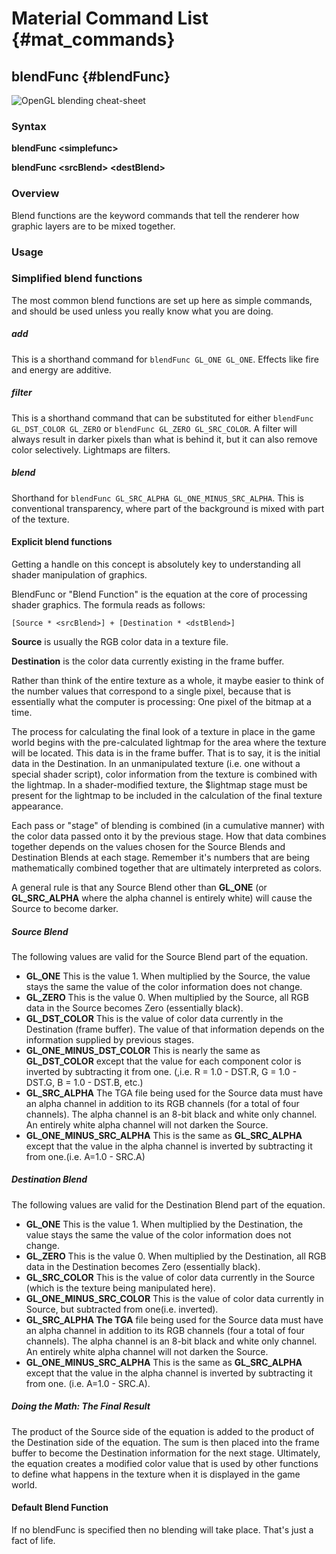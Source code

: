 # Material Command List {#mat_commands}

## blendFunc {#blendFunc}

![OpenGL blending cheat-sheet](gl_blendmodes.jpg "from zanir.wz.cz/?p=60")

### Syntax

**blendFunc \<simplefunc\>**

**blendFunc \<srcBlend\> \<destBlend\>**

### Overview

Blend functions are the keyword commands that tell the renderer how
graphic layers are to be mixed together.

### Usage

### Simplified blend functions

The most common blend functions are set up here as simple commands, and
should be used unless you really know what you are doing.

##### add

This is a shorthand command for `blendFunc GL_ONE GL_ONE`. Effects like
fire and energy are additive.

##### filter

This is a shorthand command that can be substituted for either
`blendFunc GL_DST_COLOR GL_ZERO` or `blendFunc GL_ZERO GL_SRC_COLOR`. A
filter will always result in darker pixels than what is behind it, but
it can also remove color selectively. Lightmaps are filters.

##### blend

Shorthand for `blendFunc GL_SRC_ALPHA GL_ONE_MINUS_SRC_ALPHA`. This is
conventional transparency, where part of the background is mixed with
part of the texture.

#### Explicit blend functions

Getting a handle on this concept is absolutely key to understanding all
shader manipulation of graphics.

BlendFunc or "Blend Function" is the equation at the core of processing
shader graphics. The formula reads as follows:

`[Source * <srcBlend>] + [Destination * <dstBlend>]`

**Source** is usually the RGB color data in a texture file.

**Destination** is the color data currently existing in the frame
buffer.

Rather than think of the entire texture as a whole, it maybe easier to
think of the number values that correspond to a single pixel, because
that is essentially what the computer is processing: One pixel of the
bitmap at a time.

The process for calculating the final look of a texture in place in the
game world begins with the pre-calculated lightmap for the area where
the texture will be located. This data is in the frame buffer. That is
to say, it is the initial data in the Destination. In an unmanipulated
texture (i.e. one without a special shader script), color information
from the texture is combined with the lightmap. In a shader-modified
texture, the $lightmap stage must be present for the lightmap to be
included in the calculation of the final texture appearance.

Each pass or "stage" of blending is combined (in a cumulative manner)
with the color data passed onto it by the previous stage. How that data
combines together depends on the values chosen for the Source Blends and
Destination Blends at each stage. Remember it's numbers that are being
mathematically combined together that are ultimately interpreted as
colors.

A general rule is that any Source Blend other than **GL_ONE** (or
**GL_SRC_ALPHA** where the alpha channel is entirely white) will cause
the Source to become darker.

##### Source Blend <srcBlend>

The following values are valid for the Source Blend part of the
equation.

-   **GL_ONE** This is the value 1. When multiplied by the Source, the
    value stays the same the value of the color information does not
    change.
-   **GL_ZERO** This is the value 0. When multiplied by the Source, all
    RGB data in the Source becomes Zero (essentially black).
-   **GL_DST_COLOR** This is the value of color data currently in the
    Destination (frame buffer). The value of that information depends on
    the information supplied by previous stages.
-   **GL_ONE_MINUS_DST_COLOR** This is nearly the same as
    **GL_DST_COLOR** except that the value for each component color is
    inverted by subtracting it from one. (,i.e. R = 1.0 - DST.R, G =
    1.0 - DST.G, B = 1.0 - DST.B, etc.)
-   **GL_SRC_ALPHA** The TGA file being used for the Source data must
    have an alpha channel in addition to its RGB channels (for a total
    of four channels). The alpha channel is an 8-bit black and white
    only channel. An entirely white alpha channel will not darken the
    Source.
-   **GL_ONE_MINUS_SRC_ALPHA** This is the same as **GL_SRC_ALPHA**
    except that the value in the alpha channel is inverted by
    subtracting it from one.(i.e. A=1.0 - SRC.A)

##### Destination Blend <dstBlend>

The following values are valid for the Destination Blend part of the
equation.

-   **GL_ONE** This is the value 1. When multiplied by the Destination,
    the value stays the same the value of the color information does not
    change.
-   **GL_ZERO** This is the value 0. When multiplied by the Destination,
    all RGB data in the Destination becomes Zero (essentially black).
-   **GL_SRC_COLOR** This is the value of color data currently in the
    Source (which is the texture being manipulated here).
-   **GL_ONE_MINUS_SRC_COLOR** This is the value of color data currently
    in Source, but subtracted from one(i.e. inverted).
-   **GL_SRC_ALPHA The TGA** file being used for the Source data must
    have an alpha channel in addition to its RGB channels (four a total
    of four channels). The alpha channel is an 8-bit black and white
    only channel. An entirely white alpha channel will not darken the
    Source.
-   **GL_ONE_MINUS_SRC_ALPHA** This is the same as **GL_SRC_ALPHA**
    except that the value in the alpha channel is inverted by
    subtracting it from one. (i.e. A=1.0 - SRC.A).

##### Doing the Math: The Final Result

The product of the Source side of the equation is added to the product
of the Destination side of the equation. The sum is then placed into the
frame buffer to become the Destination information for the next stage.
Ultimately, the equation creates a modified color value that is used by
other functions to define what happens in the texture when it is
displayed in the game world.

#### Default Blend Function

If no blendFunc is specified then no blending will take place. That's
just a fact of life.
